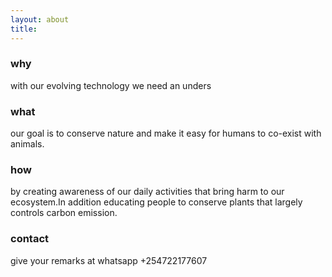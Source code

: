 ```yaml
---
layout: about
title: 
---
```


### why
with our evolving technology we need an unders 

### what
our goal is to conserve nature and make it easy for humans to co-exist with animals.

### how
by creating awareness of our daily activities that bring harm to our ecosystem.In addition educating people to conserve plants that largely controls carbon emission.

### contact
give your remarks at whatsapp +254722177607


